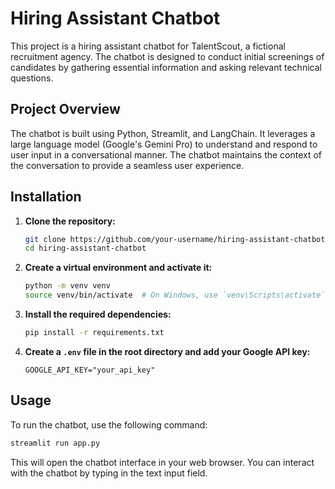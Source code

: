 # Hiring Assistant Chatbot

This project is a hiring assistant chatbot for TalentScout, a fictional recruitment agency. The chatbot is designed to conduct initial screenings of candidates by gathering essential information and asking relevant technical questions.

## Project Overview

The chatbot is built using Python, Streamlit, and LangChain. It leverages a large language model (Google's Gemini Pro) to understand and respond to user input in a conversational manner. The chatbot maintains the context of the conversation to provide a seamless user experience.

## Installation

1. **Clone the repository:**
   ```bash
   git clone https://github.com/your-username/hiring-assistant-chatbot.git
   cd hiring-assistant-chatbot
   ```

2. **Create a virtual environment and activate it:**
   ```bash
   python -m venv venv
   source venv/bin/activate  # On Windows, use `venv\Scripts\activate`
   ```

3. **Install the required dependencies:**
   ```bash
   pip install -r requirements.txt
   ```

4. **Create a `.env` file in the root directory and add your Google API key:**
   ```
   GOOGLE_API_KEY="your_api_key"
   ```

## Usage

To run the chatbot, use the following command:

```bash
streamlit run app.py
```

This will open the chatbot interface in your web browser. You can interact with the chatbot by typing in the text input field.
